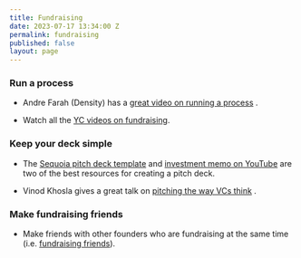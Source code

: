 ```yaml
---
title: Fundraising
date: 2023-07-17 13:34:00 Z
permalink: fundraising
published: false
layout: page
---
```


### Run a process

* Andre Farah (Density) has a  [great video on running a process](https://vc.andrewfarah.com/501de3f32d4a4e44a4dde21d25f3b9d9) .

* Watch all the [YC videos on fundraising](https://www.youtube.com/@ycombinator/search?query=raise).

### Keep your deck simple

* The  [Sequoia pitch deck template](https://www.slideshare.net/PitchDeckCoach/sequoia-capital-pitchdecktemplate)  and  [investment memo on YouTube](https://www.slideshare.net/zebs/sequoias-investment-memo-on-youtube)  are two of the best resources for creating a pitch deck.

* Vinod Khosla gives a great talk on  [pitching the way VCs think](https://www.khoslaventures.com/pitch-the-way-vcs-think-presenting-with-emotion/) .

### Make fundraising friends

* Make friends with other founders who are fundraising at the same time (i.e. [fundraising friends](https://warpcast.com/jayme/0x1a1412)).